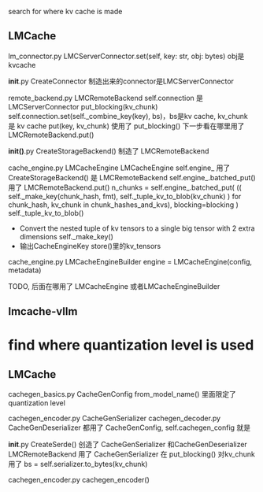 search for where kv cache is made

## LMCache
lm_connector.py LMCServerConnector.set(self, key: str, obj: bytes)
obj是kvcache

__init__.py CreateConnector
制造出来的connector是LMCServerConnector

remote_backend.py LMCRemoteBackend
self.connection 是 LMCServerConnector
put_blocking(kv_chunk) self.connection.set(self._combine_key(key), bs)，bs是kv cache, kv_chunk 是 kv cache
put(key, kv_chunk) 使用了 put_blocking()
下一步看在哪里用了 LMCRemoteBackend.put()

__init()__.py CreateStorageBackend()
制造了 LMCRemoteBackend

cache_engine.py LMCacheEngine
LMCacheEngine self.engine_ 用了 CreateStorageBackend() 是 LMCRemoteBackend
self.engine_.batched_put() 用了 LMCRemoteBackend.put()
n_chunks = self.engine_.batched_put(
        ((
            self._make_key(chunk_hash, fmt), 
            self._tuple_kv_to_blob(kv_chunk)
        ) for chunk_hash, kv_chunk in chunk_hashes_and_kvs), 
        blocking=blocking
    )
self._tuple_kv_to_blob()
- Convert the nested tuple of kv tensors to a single big tensor with 2 extra dimensions
self._make_key()
- 输出CacheEngineKey
store()里的kv_tensors

cache_engine.py LMCacheEngineBuilder
engine = LMCacheEngine(config, metadata)

TODO, 后面在哪用了 LMCacheEngine 或者LMCacheEngineBuilder

## lmcache-vllm

# find where quantization level is used
## LMCache
cachegen_basics.py CacheGenConfig
from_model_name() 里面限定了 quantization level

cachegen_encoder.py CacheGenSerializer
cachegen_decoder.py CacheGenDeserializer
都用了 CacheGenConfig, self.cachegen_config 就是

__init__.py CreateSerde()
创造了 CacheGenSerializer 和CacheGenDeserializer
LMCRemoteBackend 用了 CacheGenSerializer
在 put_blocking() 对kv_chunk用了
bs = self.serializer.to_bytes(kv_chunk)

cachegen_encoder.py cachegen_encoder()

